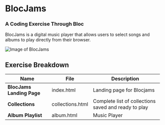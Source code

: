 # BlocJams
### A Coding Exercise Through Bloc

BlocJams is a digital music player that allows users to select songs and albums to play directly from their browser.

![Image of BlocJams](https://lh3.googleusercontent.com/e-awau0SwVPo7aYtEdUCMwv56xqlvT5xB8luvFfUlOMgr04K3jE53XKbsgvPVBYLlp53EGV-_1tgV-kK4_bx2eo_o7pKAREFi7vCYE5UCBa26Ylqt4anEKPHRa1mQN_Xq9YzF3X1j3lOIcfKuANdz7-AWYWyIferkgq3WAF1QTK4IBbmNuMIOjnaSTrCzPn2BAceiUep81KlCh459ZcqanpOYXAi4x2DmPU3MenQhMQVsPHYuFn6UTJzTvJz3MtikY7nIL33MMZN92MHiz-Hr2kAoF8EuX2VE6nork1_kQQYtJjevgJTbG7-BdlFTHTq-xMdN886raeBAslcxfbb_k6fRgNudeEF14oXFjPtoDSi0xKUmVCj-_CBlQR_iF4uM8Nf_roO8I9YSp4Ct-8qCMRFPE3EpFLv24Ul73ZrIK_D1WPxqkvkufpB5ml7feI7RsUMvHp38ezHxBllExTASKWN-UmEQXKbq285D4_RV0-l1iTzKZHRrP8xIbsuoQe0DqLj6XcyGx5lWo6YLaG0Ba4u-p7C9jgr9ji3pKcE5ROypmZdn3xy7Vuqd5TGAfUzyVPxfqn5KAenROqFRdr2AUOltXP1qy8ZbaDliFpDDDAbviHXvNr1g-kkV1zRwl7T9JEKUHaKrt-gB39XbI7sznCPhguweg=w1102-h674-no)

## Exercise Breakdown

Name | File | Description
--- | --- | ---
**BlocJams Landing Page** | index.html | Landing page for Blocjams
**Collections** | collections.html | Complete list of collections saved and ready to play
**Album Playlist** | album.html | Music Player
